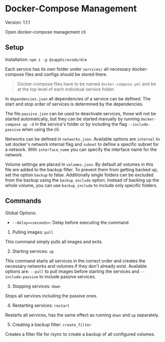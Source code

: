 # Docker-Compose Management

Version: 1.1.1

Open docker-compose management cli

## Setup

Installation: `npm i -g @sapphirecode/dcm`

Each service has its own folder under `services/` all necessary docker-compose
files and configs should be stored there.

> Docker-compose files have to be named `docker-compose.yml` and be at the top
> level of each individual service folder.

In `dependencies.json` all dependencies of a service can be defined. The start
and stop order of services is determined by the dependencies.

The file `passive.json` can be used to deactivate services, those will not be
started automatically, but they can be started manually by running
`docker-compose up -d` in the service's folder or by including the flag
`--include-passive` when using the cli.

Networks can be defined in `networks.json`. Available options are `internal` to
set docker's network internal flag and `subnet` to define a specific subnet for
a network. With `interface_name` you can specify the interface name for the
network.

Volume settings are placed in `volumes.json`. By default all volumes in this
file are added to the backup filter. To prevent them from getting backed up, set
the option `backup` to false. Additionally single folders can be excluded from
the backup using the `backup_exclude` option. Instead of backing up the whole
volume, you can use `backup_include` to include only specific folders.

## Commands

Global Options:

- `--delay=<seconds>`: Delay before executing the command

1. Pulling images: `pull`

This command simply pulls all images and exits.

2. Starting services: `up`

This command starts all services in the correct order and creates the necessary
networks and volumes if they don't already exist. Available options are:
`--pull` to pull images before starting the services and `--include-passive` to
include passive services.

3. Stopping services: `down`

Stops all services including the passive ones.

4. Restarting services: `restart`

Restarts all services, has the same effect as running `down` and `up`
separately.

5. Creating a backup filter: `create_filter`

Creates a filter file for rsync to create a backup of all configured volumes.

